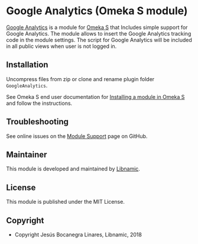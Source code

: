 Google Analytics (Omeka S module)
=================================

[Google Analytics] is a module for [Omeka S] that Includes simple support for Google Analytics.
The module allows to insert the Google Analytics tracking code in the module settings. The script
for Google Analytics will be included in all public views when user is not logged in.

Installation
------------

Uncompress files from zip or clone and rename plugin folder `GoogleAnalytics`.

See Omeka S end user documentation for [Installing a module in Omeka S] and follow the instructions.


Troubleshooting
---------------

See online issues on the [Module Support] page on GitHub.


Maintainer
-------

This module is developed and maintained by [Libnamic].

License
-------

This module is published under the MIT License.

Copyright
---------

* Copyright Jesús Bocanegra Linares, Libnamic, 2018


[Libnamic]: https://libnamic.com/?ref=GAModuleOmekaS&amp;pos=readme
[Google Analytics]: https://github.com/Libnamic/Omeka-S-GoogleAnalytics
[Module Support]: https://github.com/Libnamic/Omeka-S-GoogleAnalytics/issues
[Omeka S]: https://omeka.org/s
[Installing a module in Omeka S]: http://dev.omeka.org/docs/s/user-manual/modules/#installing-modules
[Google Analytics help]: https://support.google.com/analytics/answer/1008080
[Libnamic in Github]: https://github.com/Libnamic "Libnamic"
[Jesús Bocanegra in Github]: https://github.com/Boca13 "Jesús Bocanegra"
